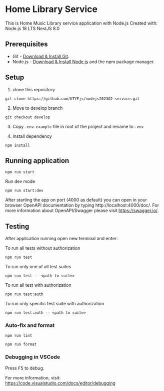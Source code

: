 # Home Library Service
 This is Home Music Library service application with Node.js
 Created with: 
 Node.js 18 LTS
 NestJS 8.0
## Prerequisites

- Git - [Download & Install Git](https://git-scm.com/downloads).
- Node.js - [Download & Install Node.js](https://nodejs.org/en/download/) and the npm package manager.

## Setup

1. clone this repository
```
git clone https://github.com/UTYFjs/nodejs2023Q2-service.git

```
2. Move to develop branch
```
git checkout develop
```

3. Copy `.env.example` file in root of the project and rename to `.env`

4. Install dependency
```
npm install
```


## Running application

```
npm run start
```
Run dev mode
```
npm run start:dev
```

After starting the app on port (4000 as default) you can open
in your browser OpenAPI documentation by typing http://localhost:4000/doc/.
For more information about OpenAPI/Swagger please visit https://swagger.io/.

## Testing

After application running open new terminal and enter:

To run all tests without authorization

```
npm run test
```

To run only one of all test suites

```
npm run test -- <path to suite>
```

To run all test with authorization

```
npm run test:auth
```

To run only specific test suite with authorization

```
npm run test:auth -- <path to suite>
```

### Auto-fix and format

```
npm run lint
```

```
npm run format
```

### Debugging in VSCode

Press <kbd>F5</kbd> to debug.

For more information, visit: https://code.visualstudio.com/docs/editor/debugging
